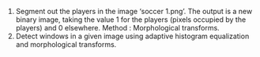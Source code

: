1. Segment out the players in the image ‘soccer 1.png’. The output is a new binary image, taking the value 1 for the players (pixels occupied
by the players) and 0 elsewhere. Method : Morphological transforms.
2. Detect windows in a given image using adaptive histogram equalization and morphological transforms.

